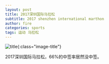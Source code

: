 ```yaml
---
layout: post
title: 2017深圳国际马拉松
subtitle: 2017 shenzhen international marthon
author: fire
categories: sports 
tags: 运动 马拉松
---
```


![title](https://image.sideproject.cn/titlex/title_009.jpg){:class="image-title"}

2017深圳国际马拉松，66%的中签率居然没中签。

